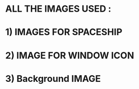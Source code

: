 # ALL THE IMAGES USED : 

# 1) IMAGES FOR SPACESHIP
# 2) IMAGE FOR WINDOW ICON 
# 3) Background IMAGE
